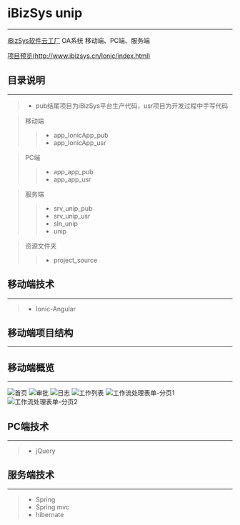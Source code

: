 # iBizSys unip
*************************************************************************************************************
[iBizSys软件云工厂](http://www.ibizsys.cn/ibizsys/indexview) OA系统
移动端、PC端、服务端

[项目预览(http://www.ibizsys.cn/Ionic/index.html)](http://www.ibizsys.cn/Ionic/index.html)

## 目录说明
*************************************************************************************************************
> * pub结尾项目为iBizSys平台生产代码，usr项目为开发过程中手写代码

> 移动端
>> * app_IonicApp_pub
>> * app_IonicApp_usr

> PC端
>> * app_app_pub
>> * app_app_usr

> 服务端
>> * srv_unip_pub
>> * srv_unip_usr
>> * sln_unip
>> * unip

> 资源文件夹
>> * project_source

## 移动端技术
*************************************************************************************************************
> * Ionic-Angular

## 移动端项目结构
*************************************************************************************************************


## 移动端概览
*************************************************************************************************************
![首页](readme-source/home.png "首页")
![审批](readme-source/approved.png "审批")
![日志](readme-source/log.png "日志")
![工作列表](readme-source/md-tab-exp.png "工作列表")
![工作流处理表单-分页1](readme-source/sp_tab1.png "工作流处理表单页")
![工作流处理表单-分页2](readme-source/sp_tab2.png "工作流处理表单页")

## PC端技术
*************************************************************************************************************
> * jQuery

## 服务端技术
*************************************************************************************************************
> * Spring
> * Spring mvc
> * hibernate

